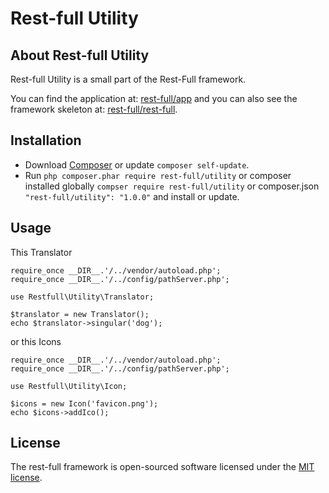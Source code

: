 # Rest-full Utility

## About Rest-full Utility

Rest-full Utility is a small part of the Rest-Full framework.

You can find the application at: [rest-full/app](https://github.com/rest-full/app) and you can also see the framework skeleton at: [rest-full/rest-full](https://github.com/rest-full/rest-full).

## Installation

* Download [Composer](https://getcomposer.org/doc/00-intro.md) or update `composer self-update`.
* Run `php composer.phar require rest-full/utility` or composer installed globally `compser require rest-full/utility` or composer.json `"rest-full/utility": "1.0.0"` and install or update.

## Usage

This Translator
```
require_once __DIR__.'/../vendor/autoload.php';
require_once __DIR__.'/../config/pathServer.php';

use Restfull\Utility\Translator;

$translator = new Translator();
echo $translator->singular('dog');
```

or this Icons
```
require_once __DIR__.'/../vendor/autoload.php';
require_once __DIR__.'/../config/pathServer.php';

use Restfull\Utility\Icon;

$icons = new Icon('favicon.png');
echo $icons->addIco();
```

## License

The rest-full framework is open-sourced software licensed under the [MIT license](https://opensource.org/licenses/MIT).
